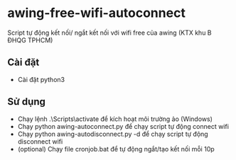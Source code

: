 # awing-free-wifi-autoconnect
 Script tự động kết nối/ ngắt kết nối với wifi free của awing (KTX khu B ĐHQG TPHCM)

## Cài đặt
- Cài đặt python3

## Sử dụng
- Chạy lệnh .\Scripts\activate để kích hoạt môi trường ảo (Windows)
- Chạy python awing-autoconnect.py để chạy script tự động connect wifi
- Chạy python awing-autodisconnect.py -d để chạy script tự động disconnect wifi
- (optional) Chạy file cronjob.bat để tự động ngắt/tạo kết nối mỗi 10p